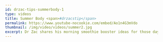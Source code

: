 ```yaml
---
id: drzac-tips-summerbody-1
type: videos
title: Summer Body <span>#drzacstip</span>
permalink: https://www.youtube-nocookie.com/embed/Ao1n4G3mVdo
thumbnail: /img/video/videos/summer2.jpg
excerpt: Dr Zac shares his morning smoothie booster ideas for those days when you’re too rushed to think about breakfast.
---
```

